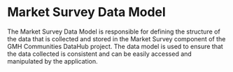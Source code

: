 # Market Survey Data Model

The Market Survey Data Model is responsible for defining the structure of the data that is collected and stored in the Market Survey component of the GMH Communities DataHub project. The data model is used to ensure that the data collected is consistent and can be easily accessed and manipulated by the application.
